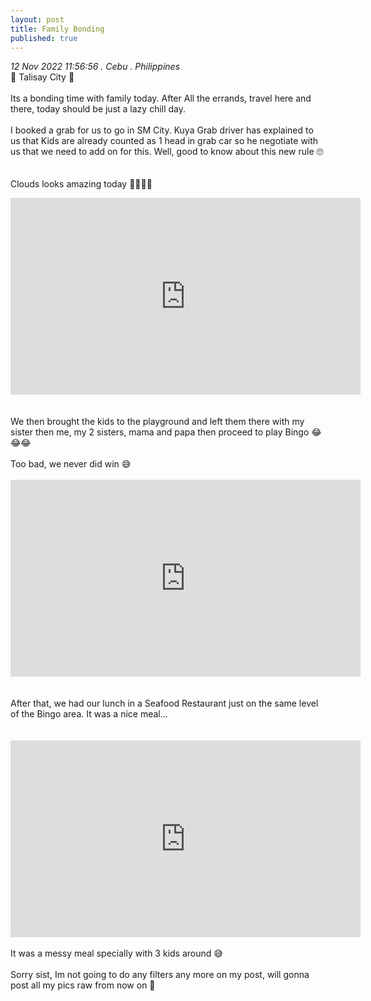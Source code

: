 ```yaml
---
layout: post
title: Family Bonding
published: true
---
```

_12 Nov 2022 11:56:56 . Cebu . Philippines_
<br>
📍 Talisay City 📍
<br>
<br>
Its a bonding time with family today. After All the errands, travel here and there, today should be just a lazy chill day.
<br>
<br>
I booked a grab for us to go in SM City. Kuya Grab driver has explained to us that Kids are already counted as 1 head in grab car so he negotiate with us that we need to add on for this. Well, good to know about this new rule 🙄
<br>
<br>
<br>
Clouds looks amazing today 💭💭💭💭
<iframe width="560" height="315" src="https://www.youtube.com/embed/1e0TdxSDt3A" frameborder="0" allow="accelerometer; autoplay; encrypted-media; gyroscope; picture-in-picture" allowfullscreen></iframe>
<br>
<br>
<br>
We then brought the kids to the playground and left them there with my sister then me, my 2 sisters, mama and papa then proceed to play Bingo 😂😂😂
<br>
<br>
Too bad, we never did win 😅
<br>
<br>
<iframe width="560" height="315" src="https://www.youtube.com/embed/c3-kVXHXwJ0" frameborder="0" allow="accelerometer; autoplay; encrypted-media; gyroscope; picture-in-picture" allowfullscreen></iframe>
<br>
<br>
<br>
After that, we had our lunch in a Seafood Restaurant just on the same level of the Bingo area. It was a nice meal...
<br>
<br>
<br>
<iframe width="560" height="315" src="https://www.youtube.com/embed/6mCwMBLf2AU" frameborder="0" allow="accelerometer; autoplay; encrypted-media; gyroscope; picture-in-picture" allowfullscreen></iframe>
<br>
<br>
It was a messy meal specially with 3 kids around 😅
<br>
<br>
Sorry sist, Im not going to do any filters any more on my post, will gonna post all my pics raw from now on 🤭
<br>
<br>
<br>




